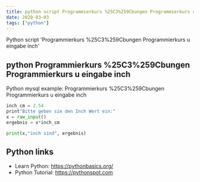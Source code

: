 ```yaml
---
title: python script Programmierkurs %25C3%259Cbungen Programmierkurs u eingabe inch (snippet)
date: 2020-03-03
tags: ["python"]
---
```

Python script 'Programmierkurs %25C3%259Cbungen Programmierkurs u eingabe inch'


## python Programmierkurs %25C3%259Cbungen Programmierkurs u eingabe inch

Python mysql example: Programmierkurs %25C3%259Cbungen Programmierkurs u eingabe inch

```python
inch_cm = 2.54
print"Bitte geben sie den Inch Wert ein:"
x = raw_input()
ergebnis = x*inch_cm

print(x,"inch sind", ergebnis)

```

## Python links

- Learn Python: https://pythonbasics.org/
- Python Tutorial: https://pythonspot.com
